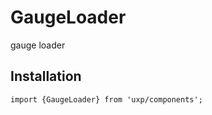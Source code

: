 # GaugeLoader

gauge loader

## Installation

```tsx
import {GaugeLoader} from 'uxp/components';
```
